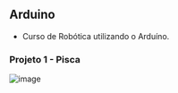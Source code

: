 ## Arduino

* Curso de Robótica utilizando o Arduíno.

### Projeto 1 - Pisca

![image](https://github.com/mogfores/Arduino/assets/89140035/03e58a46-d89e-4929-8616-9d0c1f419af0)


